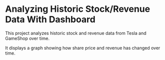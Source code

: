 # Analyzing Historic Stock/Revenue Data With Dashboard

This project analyzes historic stock and revenue data from Tesla and GameShop over time.

It displays a graph showing how share price and revenue has changed over time.
